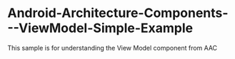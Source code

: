 # Android-Architecture-Components---ViewModel-Simple-Example
This sample is for understanding the View Model component from AAC
